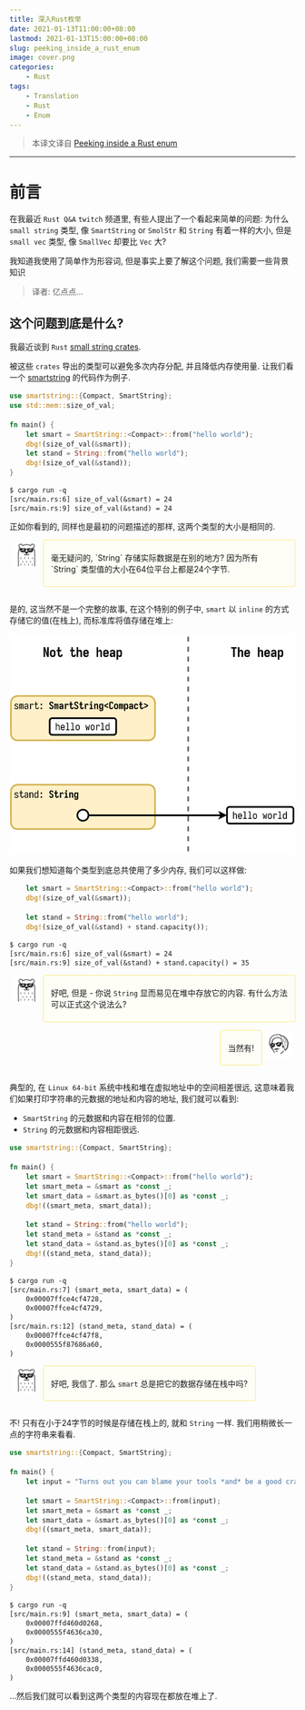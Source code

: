 ```yaml
---
title: 深入Rust枚举
date: 2021-01-13T11:00:00+08:00
lastmod: 2021-01-13T15:00:00+08:00
slug: peeking_inside_a_rust_enum
image: cover.png
categories:
    - Rust
tags:
    - Translation
    - Rust
    - Enum
---
```


>  本译文译自 [Peeking inside a Rust enum](https://fasterthanli.me/articles/peeking-inside-a-rust-enum)

---


<style>
.dialog {
    display: flex;
    flex-direction: row;
    padding-bottom: 1em;
    overflow: hidden;
}
.dialog.amos {
    flex-direction: row-reverse;
}
.dialog-head {
    align-self: flex-start;
    flex-basis: 48px;
    width: 48px;
    height: 48px;
    margin: 0.2em 0.4em;
    flex-shrink: 0;
}
.dialog-text {
    background-color: #fefdf6;
    border: 1px solid #ffeb81;
    max-width: 600px;
    align-self: flex-start;
    border-radius: 3px;
    padding: 0.4rem 0.8rem;
    overflow: hidden
}
</style>
# 前言

在我最近 `Rust Q&A` `twitch` 频道里, 有些人提出了一个看起来简单的问题: 为什么 `small string` 类型, 像 `SmartString` or `SmolStr` 和 `String` 有着一样的大小, 但是 `small vec` 类型, 像 `SmallVec` 却要比 `Vec` 大?

我知道我使用了简单作为形容词, 但是事实上要了解这个问题, 我们需要一些背景知识

> 译者: 亿点点...

## 这个问题到底是什么?

我最近谈到 `Rust` [small string crates](https://fasterthanli.me/articles/small-strings-in-rust).

被这些 `crates` 导出的类型可以避免多次内存分配, 并且降低内存使用量. 让我们看一个 [smartstring](https://lib.rs/crates/smartstring) 的代码作为例子.

```rust
use smartstring::{Compact, SmartString};
use std::mem::size_of_val;

fn main() {
    let smart = SmartString::<Compact>::from("hello world");
    dbg!(size_of_val(&smart));
    let stand = String::from("hello world");
    dbg!(size_of_val(&stand));
}
```

```shell
$ cargo run -q
[src/main.rs:6] size_of_val(&smart) = 24
[src/main.rs:9] size_of_val(&stand) = 24
```

正如你看到的, 同样也是最初的问题描述的那样, 这两个类型的大小是相同的.

<div class="dialog">
    <img src="./bear.svg" class="dialog-head">
    <div class="dialog-text">
    <p>毫无疑问的, `String` 存储实际数据是在别的地方? 因为所有 `String` 类型值的大小在64位平台上都是24个字节.</p>
    </div>
</div>



是的, 这当然不是一个完整的故事, 在这个特别的例子中, `smart` 以 `inline` 的方式存储它的值(在栈上), 而标准库将值存储在堆上:

<img src="./heap-vs-not-heap.svg">

如果我们想知道每个类型到底总共使用了多少内存, 我们可以这样做:

```rust
    let smart = SmartString::<Compact>::from("hello world");
    dbg!(size_of_val(&smart));

    let stand = String::from("hello world");
    dbg!(size_of_val(&stand) + stand.capacity());
```

```shell
$ cargo run -q
[src/main.rs:6] size_of_val(&smart) = 24
[src/main.rs:9] size_of_val(&stand) + stand.capacity() = 35
```

<div class="dialog">
    <img src="./bear.svg" class="dialog-head">
    <div class="dialog-text">
        <p>好吧, 但是 - 你说 <code>String</code> 显而易见在堆中存放它的内容. 有什么方法可以正式这个说法么?
        </p>
    </div>
</div>

<div class="dialog amos">
    <img src="./author.svg" class="dialog-head">
    <div class="dialog-text">
        <p>当然有!</p>
    </div>
</div>

典型的, 在 `Linux 64-bit` 系统中栈和堆在虚拟地址中的空间相差很远, 这意味着我们如果打印字符串的元数据的地址和内容的地址, 我们就可以看到:
* `SmartString` 的元数据和内容在相邻的位置.
* `String` 的元数据和内容相距很远.

```rust
use smartstring::{Compact, SmartString};

fn main() {
    let smart = SmartString::<Compact>::from("hello world");
    let smart_meta = &smart as *const _;
    let smart_data = &smart.as_bytes()[0] as *const _;
    dbg!((smart_meta, smart_data));

    let stand = String::from("hello world");
    let stand_meta = &stand as *const _;
    let stand_data = &stand.as_bytes()[0] as *const _;
    dbg!((stand_meta, stand_data));
}
```

```shell
$ cargo run -q
[src/main.rs:7] (smart_meta, smart_data) = (
    0x00007ffce4cf4728,
    0x00007ffce4cf4729,
)
[src/main.rs:12] (stand_meta, stand_data) = (
    0x00007ffce4cf47f8,
    0x0000555f87686a60,
)
```


<div class="dialog">
    <img src="./bear.svg" class="dialog-head">
    <div class="dialog-text">
        <p>好吧, 我信了. 那么 <code>smart</code> 总是把它的数据存储在栈中吗?</p>
    </div>
</div>

不! 只有在小于24字节的时候是存储在栈上的, 就和 `String` 一样. 我们用稍微长一点的字符串来看看.

```rust
use smartstring::{Compact, SmartString};

fn main() {
    let input = "Turns out you can blame your tools *and* be a good craftsperson. Who knew?";

    let smart = SmartString::<Compact>::from(input);
    let smart_meta = &smart as *const _;
    let smart_data = &smart.as_bytes()[0] as *const _;
    dbg!((smart_meta, smart_data));

    let stand = String::from(input);
    let stand_meta = &stand as *const _;
    let stand_data = &stand.as_bytes()[0] as *const _;
    dbg!((stand_meta, stand_data));
}
```

```shell
$ cargo run -q
[src/main.rs:9] (smart_meta, smart_data) = (
    0x00007ffd460d0268,
    0x0000555f4636ca30,
)
[src/main.rs:14] (stand_meta, stand_data) = (
    0x00007ffd460d0338,
    0x0000555f4636cac0,
)
```

...然后我们就可以看到这两个类型的内容现在都放在堆上了.


